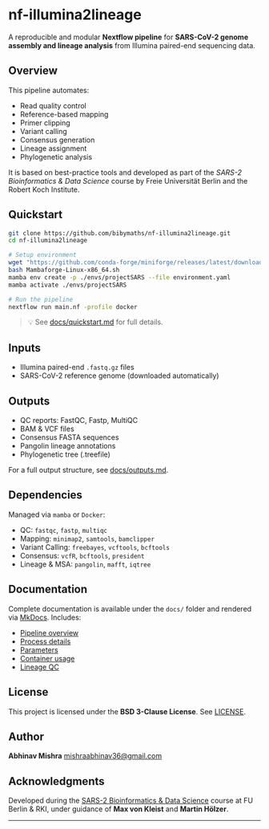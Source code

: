 # nf-illumina2lineage

A reproducible and modular **Nextflow pipeline** for **SARS-CoV-2 genome assembly and lineage analysis** from Illumina paired-end sequencing data.

## Overview

This pipeline automates:
- Read quality control
- Reference-based mapping
- Primer clipping
- Variant calling
- Consensus generation
- Lineage assignment
- Phylogenetic analysis

It is based on best-practice tools and developed as part of the *SARS-2 Bioinformatics & Data Science* course by Freie Universität Berlin and the Robert Koch Institute.

## Quickstart

```bash
git clone https://github.com/bibymaths/nf-illumina2lineage.git
cd nf-illumina2lineage

# Setup environment
wget "https://github.com/conda-forge/miniforge/releases/latest/download/Mambaforge-Linux-x86_64.sh"
bash Mambaforge-Linux-x86_64.sh
mamba env create -p ./envs/projectSARS --file environment.yaml
mamba activate ./envs/projectSARS

# Run the pipeline
nextflow run main.nf -profile docker
````

> 💡 See [docs/quickstart.md](docs/quickstart.md) for full details.

## Inputs

* Illumina paired-end `.fastq.gz` files
* SARS-CoV-2 reference genome (downloaded automatically)

## Outputs

* QC reports: FastQC, Fastp, MultiQC
* BAM & VCF files
* Consensus FASTA sequences
* Pangolin lineage annotations
* Phylogenetic tree (.treefile)

For a full output structure, see [docs/outputs.md](docs/outputs.md).

## Dependencies

Managed via `mamba` or `Docker`:

* QC: `fastqc`, `fastp`, `multiqc`
* Mapping: `minimap2`, `samtools`, `bamclipper`
* Variant Calling: `freebayes`, `vcftools`, `bcftools`
* Consensus: `vcfR`, `bcftools`, `president`
* Lineage & MSA: `pangolin`, `mafft`, `iqtree`

## Documentation

Complete documentation is available under the `docs/` folder and rendered via [MkDocs](https://www.mkdocs.org/). Includes:

* [Pipeline overview](docs/workflow.md)
* [Process details](docs/processes.md)
* [Parameters](docs/parameters.md)
* [Container usage](docs/containers.md)
* [Lineage QC](docs/lineage_qc.md)

## License

This project is licensed under the **BSD 3-Clause License**. See [LICENSE](LICENSE).

## Author

**Abhinav Mishra**
[mishraabhinav36@gmail.com](mailto:mishraabhinav36@gmail.com)

## Acknowledgments

Developed during the [SARS-2 Bioinformatics & Data Science](https://github.com/rki-mf1/2023-SC2-Data-Science) course at FU Berlin & RKI, under guidance of **Max von Kleist** and **Martin Hölzer**.

---
